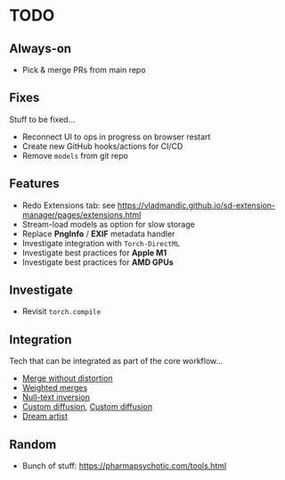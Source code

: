 # TODO

## Always-on

- Pick & merge PRs from main repo

## Fixes

Stuff to be fixed...

- Reconnect UI to ops in progress on browser restart  
- Create new GitHub hooks/actions for CI/CD  
- Remove `models` from git repo

## Features

- Redo Extensions tab: see <https://vladmandic.github.io/sd-extension-manager/pages/extensions.html>
- Stream-load models as option for slow storage
- Replace **PngInfo** / **EXIF** metadata handler
- Investigate integration with `Torch-DirectML`
- Investigate best practices for **Apple M1**
- Investigate best practices for **AMD GPUs**

## Investigate

- Revisit `torch.compile`

## Integration

Tech that can be integrated as part of the core workflow...

- [Merge without distortion](https://github.com/ogkalu2/Merge-Stable-Diffusion-models-without-distortion)
- [Weighted merges](https://github.com/bbc-mc/sdweb-merge-block-weighted-gui/tree/master)
- [Null-text inversion](https://github.com/ouhenio/null-text-inversion-colab)
- [Custom diffusion](https://github.com/guaneec/custom-diffusion-webui), [Custom diffusion](https://www.cs.cmu.edu/~custom-diffusion/)
- [Dream artist](https://github.com/7eu7d7/DreamArtist-sd-webui-extension)

## Random

- Bunch of stuff: <https://pharmapsychotic.com/tools.html>
